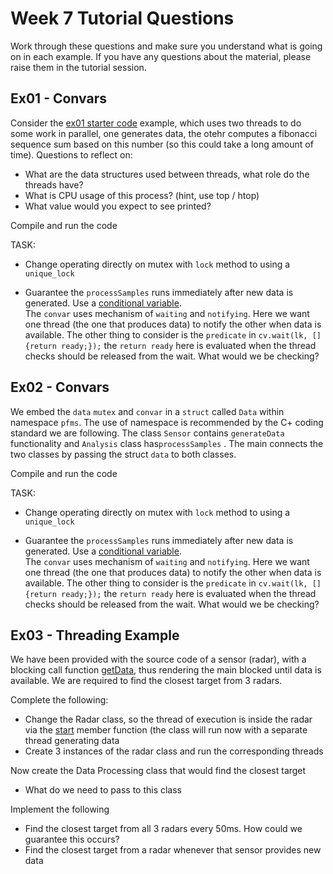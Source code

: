Week 7 Tutorial Questions
=========================
Work through these questions and make sure you understand what is going on in each example. If you have any questions about the material, please raise them in the tutorial session.

Ex01 - Convars
--------------------

Consider the [ex01 starter code](./starter/ex01) example, which uses two threads to do some work in parallel, one generates data, the otehr computes a fibonacci sequence sum based on this number (so this could take a long amount of time). 
Questions to reflect on:
* What are the data structures used between threads, what role do the threads have? 
* What is CPU usage of this process? (hint, use top / htop)
* What value would you expect to see printed? 

Compile and run the code

TASK:
* Change operating directly on mutex with `lock` method to using a `unique_lock`

* Guarantee the `processSamples` runs immediately after new data is generated. Use a [conditional variable](https://en.cppreference.com/w/cpp/thread/condition_variable).  
The `convar` uses mechanism of `waiting` and `notifying`. Here we want one thread (the one that produces data) to notify the other when data is available. The other thing to consider is the `predicate` in `cv.wait(lk, []{return ready;});` the `return ready` here is evaluated when the thread checks should be released from the wait. What would we be checking?

Ex02 - Convars
--------------------

We embed the `data`   `mutex` and `convar` in a `struct` called `Data` within namespace `pfms`. The use of namespace is recommended by the C+ coding standard we are following. The class `Sensor` contains `generateData` functionality and `Analysis` class has`processSamples` . The main connects the two classes by passing the struct `data` to both classes.  

Compile and run the code

TASK:

* Change operating directly on mutex with `lock` method to using a `unique_lock`

* Guarantee the `processSamples` runs immediately after new data is generated. Use a [conditional variable](https://en.cppreference.com/w/cpp/thread/condition_variable).  
  The `convar` uses mechanism of `waiting` and `notifying`. Here we want one thread (the one that produces data) to notify the other when data is available. The other thing to consider is the `predicate` in `cv.wait(lk, []{return ready;});` the `return ready` here is evaluated when the thread checks should be released from the wait. What would we be checking?

Ex03 - Threading Example
--------------------

We have been provided with the source code of a sensor (radar), with a blocking call function [getData](./starter/ex02/radar.h), thus rendering the main blocked until data is available.  We are required to find the closest target from 3 radars.

Complete the following:
* Change the Radar class, so the thread of execution is inside the radar via the [start](./starter/ex02/radar.h) member function (the class will run now with a separate thread generating data
* Create 3 instances of the radar class and run the corresponding threads

Now create the Data Processing class that would find the closest target
* What do we need to pass to this class

Implement the following
* Find the closest target from all 3 radars every 50ms. How could we guarantee this occurs?
* Find the closest target from a radar whenever that sensor provides new data

